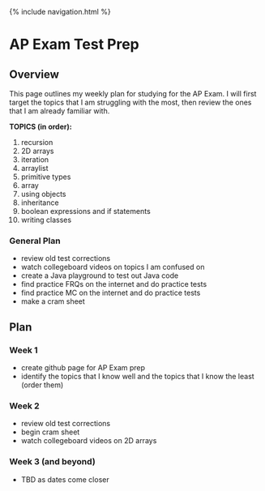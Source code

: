 {% include navigation.html %}

# AP Exam Test Prep

## Overview
This page outlines my weekly plan for studying for the AP Exam. I will first target the topics that I am struggling with the most, then review the ones that I am already familiar with.

**TOPICS (in order):**
1. recursion
2. 2D arrays
3. iteration
4. arraylist
5. primitive types
6. array
7. using objects
8. inheritance
9. boolean expressions and if statements
10. writing classes

### General Plan
- review old test corrections
- watch collegeboard videos on topics I am confused on
- create a Java playground to test out Java code
- find practice FRQs on the internet and do practice tests
- find practice MC on the internet and do practice tests
- make a cram sheet

## Plan

### Week 1
* create github page for AP Exam prep
* identify the topics that I know well and the topics that I know the least (order them)

### Week 2
* review old test corrections
* begin cram sheet
* watch collegeboard videos on 2D arrays

### Week 3 (and beyond)
* TBD as dates come closer
